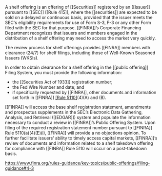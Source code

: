 
A shelf offering is an offering of [[Securities]] registered by an [[Issuer]] pursuant to [[SEC]] [[Rule 415]], where the [[securities]] are expected to be sold on a delayed or continuous basis, provided that the issuer meets the SEC's eligibility requirements for use of Form S-3, F-3 or any other Form filed with the SEC for that purpose. [[FINRA]]’s Corporate Financing Department recognizes that issuers and members engaged in the distribution of a shelf offering may need to access the market very quickly.

The review process for shelf offerings provides [[FINRA]] members with clearance (24/7) for shelf filings, including those of Well-Known Seasoned Issuers (WKSIs).

In order to obtain clearance for a shelf offering in the [[public offering]] Filing System, you must provide the following information:

- the [[Securities Act of 1933]] registration number;
- the Fed Wire Number and date; and
- if specifically requested by [[FINRA]], other documents and information set forth in [[FINRA]] [[Rule 5110]](a)(4)(A) and (B).

[[FINRA]] will access the base shelf registration statement, amendments and prospectus supplements in the SEC’s Electronic Data Gathering, Analysis, and Retrieval ([[EDGAR]]) system and populate the information necessary to conduct a review in [[FINRA]]’s Public Offering System. Upon filing of the required registration statement number pursuant to [[FINRA]] Rule 5110(a)(4)(E)(i), [[FINRA]] will provide a no objections opinion. To further facilitate issuers’ ability to timely access capital markets, [[FINRA]]’s review of documents and information related to a shelf takedown offering for compliance with [[FINRA]] Rule 5110 will occur on a post-takedown basis.

https://www.finra.org/rules-guidance/key-topics/public-offerings/filing-guidance#4-3